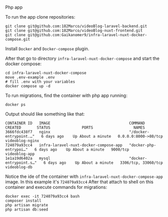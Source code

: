 Php app

To run the app clone repositories:

```
git clone git@github.com:182Marco/videoBlog-laravel-backend.git
git clone git@github.com:182Marco/videoBlog-nuxt-frontend.git
git clone git@github.com:Gaikanomer9/infra-laravel-nuxt-docker-compose.git
```

Install `Docker` and `Docker-compose` plugin.

After that go to directory `infra-laravel-nuxt-docker-compose` and start the docker compose:

```
cd infra-laravel-nuxt-docker-compose
move .env-example .env
# fill .env with your variables
docker compose up -d
```

To run migrations, find the container with php app running:

```
docker ps
```

Output should like something like that:

```
CONTAINER ID   IMAGE                                   COMMAND                  CREATED       STATUS              PORTS                  NAMES
3666fdc438f7   nginx                                   "/docker-entrypoint.…"   6 days ago    Up About a minute   0.0.0.0:8000->80/tcp   videoblog-nginx
724079a93cc4   infra-laravel-nuxt-docker-compose-app   "docker-php-entrypoi…"   6 days ago    Up About a minute   9000/tcp               videoblog-app
1e1a19d6402a   mysql                                   "docker-entrypoint.s…"   6 days ago    Up About a minute   3306/tcp, 33060/tcp    videoblog-db
```

Notice the ide of the container with `infra-laravel-nuxt-docker-compose-app` image. In this example it's `724079a93cc4`
After that attach to shell on this container and execute commands for migrations:

```
docker exec -it 724079a93cc4 bash
composer install
php artisan migrate
php artisan db:seed
```
